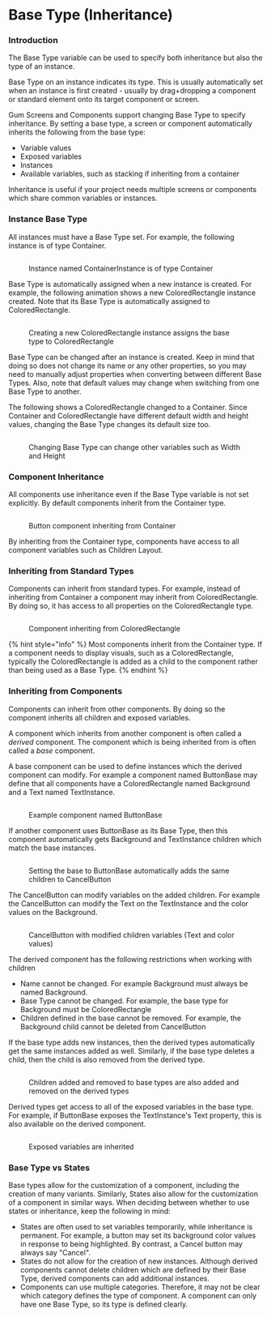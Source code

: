 # Base Type (Inheritance)

### Introduction

The Base Type variable can be used to specify both inheritance but also the type of an instance.

Base Type on an instance indicates its type. This is usually automatically set when an instance is first created - usually by drag+dropping a component or standard element onto its target component or screen.

Gum Screens and Components support changing Base Type to specify inheritance. By setting a base type, a screen or component automatically inherits the following from the base type:

* Variable values
* Exposed variables
* Instances
* Available variables, such as stacking if inheriting from a container

Inheritance is useful if your project needs multiple screens or components which share common variables or instances.

### Instance Base Type

All instances must have a Base Type set. For example, the following instance is of type Container.

<figure><img src="../../../.gitbook/assets/29_05 44 38.png" alt=""><figcaption><p>Instance named ContainerInstance is of type Container</p></figcaption></figure>

Base Type is automatically assigned when a new instance is created. For example, the following animation shows a new ColoredRectangle instance created. Note that its Base Type is automatically assigned to ColoredRectangle.

<figure><img src="../../../.gitbook/assets/29_05 46 26.gif" alt=""><figcaption><p>Creating a new ColoredRectangle instance assigns the base type to ColoredRectangle</p></figcaption></figure>

Base Type can be changed after an instance is created. Keep in mind that doing so does not change its name or any other properties, so you may need to manually adjust properties when converting between different Base Types. Also, note that default values may change when switching from one Base Type to another.

The following shows a ColoredRectangle changed to a Container. Since Container and ColoredRectangle have different default width and height values, changing the Base Type changes its default size too.

<figure><img src="../../../.gitbook/assets/29_05 48 42.gif" alt=""><figcaption><p>Changing Base Type can change other variables such as Width and Height</p></figcaption></figure>

### Component Inheritance

All components use inheritance even if the Base Type variable is not set explicitly. By default components inherit from the Container type.

<figure><img src="../../../.gitbook/assets/image (85).png" alt=""><figcaption><p>Button component inheriting from Container</p></figcaption></figure>

By inheriting from the Container type, components have access to all component variables such as Children Layout.&#x20;

### Inheriting from Standard Types

Components can inherit from standard types. For example, instead of inheriting from Container a component may inherit from ColoredRectangle. By doing so, it has access to all properties on the ColoredRectangle type.

<figure><img src="../../../.gitbook/assets/image (87).png" alt=""><figcaption><p>Component inheriting from ColoredRectangle</p></figcaption></figure>

{% hint style="info" %}
Most components inherit from the Container type. If a component needs to display visuals, such as a ColoredRectangle, typically the ColoredRectangle is added as a child to the component rather than being used as a Base Type.
{% endhint %}

### Inheriting from Components

Components can inherit from other components. By doing so the component inherits all children and exposed variables.

A component which inherits from another component is often called a _derived_ component. The component which is being inherited from is often called a _base_ component.

A base component can be used to define instances which the derived component can modify. For example a component named ButtonBase may define that all components have a ColoredRectangle named Background and a Text named TextInstance.

<figure><img src="../../../.gitbook/assets/image (88).png" alt=""><figcaption><p>Example component named ButtonBase</p></figcaption></figure>

If another component uses ButtonBase as its Base Type, then this component automatically gets Background and TextInstance children which match the base instances.

<figure><img src="../../../.gitbook/assets/28_05 53 21.gif" alt=""><figcaption><p>Setting the base to ButtonBase automatically adds the same children to CancelButton</p></figcaption></figure>

The CancelButton can modify variables on the added children. For example the CancelButton can modify the Text on the TextInstance and the color values on the Background.

<figure><img src="../../../.gitbook/assets/image (89).png" alt=""><figcaption><p>CancelButton with modified children variables (Text and color values)</p></figcaption></figure>

The derived component has the following restrictions when working with children

* Name cannot be changed. For example Background must always be named Background.
* Base Type cannot be changed. For example, the base type for Background must be ColoredRectangle
* Children defined in the base cannot be removed. For example, the Background child cannot be deleted from CancelButton

If the base type adds new instances, then the derived types automatically get the same instances added as well. Similarly, if the base type deletes a child, then the child is also removed from the derived type.

<figure><img src="../../../.gitbook/assets/28_05 58 17.gif" alt=""><figcaption><p>Children added and removed to base types are also added and removed on the derived types</p></figcaption></figure>

Derived types get access to all of the exposed variables in the base type. For example, if ButtonBase exposes the TextInstance's Text property, this is also available on the derived component.

<figure><img src="../../../.gitbook/assets/28_06 00 59.gif" alt=""><figcaption><p>Exposed variables are inherited</p></figcaption></figure>

### Base Type vs States

Base types allow for the customization of a component, including the creation of many variants. Similarly, States also allow for the customization of a component in similar ways. When deciding between whether to use states or inheritance, keep the following in mind:

* States are often used to set variables temporarily, while inheritance is permanent. For example, a button may set its background color values in response to being highlighted. By contrast, a Cancel button may always say "Cancel".
* States do not allow for the creation of new instances. Although derived components cannot delete children which are defined by their Base Type, derived components can add additional instances.
* Components can use multiple categories. Therefore, it may not be clear which category defines the type of component. A component can only have one Base Type, so its type is defined clearly.
